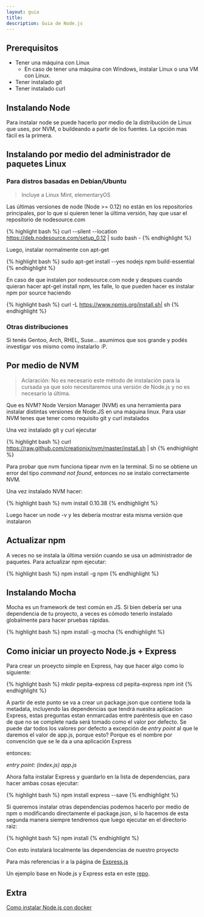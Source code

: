 ```yaml
---
layout: guia
title:
description: Guia de Node.js
---
```


## Prerequisitos 

* Tener una máquina con Linux
    - En caso de tener una máquina con Windows, instalar Linux o una VM con Linux.
* Tener instalado git
* Tener instalado curl 


## Instalando Node

Para instalar node se puede hacerlo por medio de la distribución de Linux que uses, por NVM,
o buildeando a partir de los fuentes. La opción mas fácil es la primera. 

## Instalando por medio del administrador de paquetes Linux 

### Para distros basadas en Debian/Ubuntu

> Incluye a Linux Mint, elementaryOS

Las últimas versiones de node (Node >= 0.12) no están en los repositorios principales, por lo
que si quieren tener la última versión, hay que usar el repositorio de nodesource.com

{% highlight bash %}
curl --silent --location https://deb.nodesource.com/setup_0.12 | sudo bash -
{% endhighlight %}

Luego, instalar normalmente con apt-get

{% highlight bash %}
sudo apt-get install --yes nodejs npm build-essential
{% endhighlight %}

En caso de que instalen por nodesource.com node y despues cuando quieran hacer apt-get install npm, les falle, lo que pueden hacer es instalar npm por source haciendo

{% highlight bash %}
curl -L https://www.npmjs.org/install.sh| sh
{% endhighlight %}

### Otras distribuciones

Si tenés Gentoo, Arch, RHEL, Suse... asumimos que sos grande y podés investigar vos mismo como instalarlo :P. 

## Por medio de NVM

<blockquote>
Aclaración: No es necesario este método de instalación para la cursada ya que solo necesitaremos
una versión de Node.js y no es necesario la última.
</blockquote>
 

Que es NVM? Node Version Manager (NVM) es una herramienta para instalar distintas versiones de
Node.JS en una máquina linux. Para usar NVM tenes que tener como requisito git y curl instalados
 
Una vez instalado git y curl ejecutar

{% highlight bash %}
curl https://raw.github.com/creationix/nvm/master/install.sh | sh
{% endhighlight %}

Para probar que nvm funciona tipear nvm en la terminal. Si no se obtiene un 
error del tipo *command not found*, entonces no se instalo correctamente NVM.

Una vez instalado NVM hacer:

{% highlight bash %}
nvm install 0.10.38
{% endhighlight %}

Luego hacer un node -v y les debería mostrar esta misma versión que instalaron

## Actualizar npm

A veces no se instala la última versión cuando se usa un administrador de paquetes. Para actualizar
npm ejecutar: 

{% highlight bash %}
npm install -g npm
{% endhighlight %}

## Instalando Mocha

Mocha es un framework de test común en JS. Si bien debería ser una dependencia de tu proyecto, a veces es cómodo tenerlo instalado globalmente para hacer pruebas rápidas. 

{% highlight bash %}
npm install -g mocha
{% endhighlight %}

## Como iniciar un proyecto Node.js + Express

Para crear un proeycto simple en Express, hay que hacer algo como lo siguiente:

{% highlight bash %}
mkdir pepita-express
cd pepita-express
npm init
{% endhighlight %}

A partir de este punto se va a crear un package.json que contiene toda la metadata, incluyendo
las dependencias que tendrá nuestra aplicacion Express, estas preguntas estan enmarcadas entre
paréntesis que en caso de que no se complete nada será tomado como el valor por defecto.
Se puede dar todos los valores por defecto a excepción de *entry point* al que le daremos el valor
de app.js, porque esto? Porque es el nombre por convención que se le da a una aplicación Express

entonces:

*entry point: (index.js) app.js*

Ahora falta instalar Express y guardarlo en la lista de dependencias, para hacer ambas cosas
ejecutar:

{% highlight bash %}
npm install express --save
{% endhighlight %}

Si queremos instalar otras dependencias podemos hacerlo por medio de npm o modificando directamente
el package.json, si lo hacemos de esta segunda manera siempre tendremos que luego ejecutar en el 
directorio raiz:

{% highlight bash %}
npm install
{% endhighlight %}

Con esto instalará localmente las dependencias de nuestro proyecto

Para más referencias ir a la página de [Express.js](http://expressjs.com/starter/installing.html)

Un ejemplo base en Node.js y Express esta en este [repo](https://github.com/arquitecturas-concurrentes/iasc-expressstub-nodejs).

## Extra

[Como instalar Node.js con docker](https://programmaticponderings.wordpress.com/2014/11/17/install-the-latest-versions-of-node-js-and-npm-into-a-docker-ubuntu-container-with-or-without-the-need-for-root-access-easily-update-both-applications-to-the-latest-versions/) 

